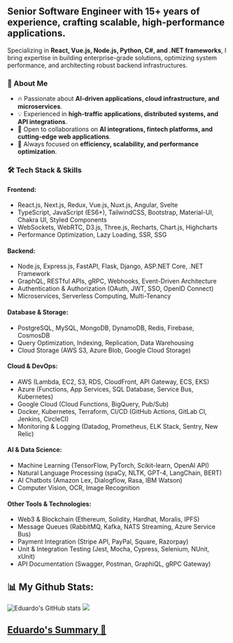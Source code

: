 
## Senior Software Engineer with 15+ years of experience, crafting scalable, high-performance applications.

Specializing in **React, Vue.js, Node.js, Python, C#, and .NET frameworks**, I bring expertise in building enterprise-grade solutions, optimizing system performance, and architecting robust backend infrastructures.

### 🚀 About Me
- 🔥 Passionate about **AI-driven applications, cloud infrastructure, and microservices**.
- 💡 Experienced in **high-traffic applications, distributed systems, and API integrations**.
- 🤝 Open to collaborations on **AI integrations, fintech platforms, and cutting-edge web applications**.
- 🎯 Always focused on **efficiency, scalability, and performance optimization**.

### 🛠️ Tech Stack & Skills
#### **Frontend:**
- React.js, Next.js, Redux, Vue.js, Nuxt.js, Angular, Svelte
- TypeScript, JavaScript (ES6+), TailwindCSS, Bootstrap, Material-UI, Chakra UI, Styled Components
- WebSockets, WebRTC, D3.js, Three.js, Recharts, Chart.js, Highcharts
- Performance Optimization, Lazy Loading, SSR, SSG

#### **Backend:**
- Node.js, Express.js, FastAPI, Flask, Django, ASP.NET Core, .NET Framework
- GraphQL, RESTful APIs, gRPC, Webhooks, Event-Driven Architecture
- Authentication & Authorization (OAuth, JWT, SSO, OpenID Connect)
- Microservices, Serverless Computing, Multi-Tenancy

#### **Database & Storage:**
- PostgreSQL, MySQL, MongoDB, DynamoDB, Redis, Firebase, CosmosDB
- Query Optimization, Indexing, Replication, Data Warehousing
- Cloud Storage (AWS S3, Azure Blob, Google Cloud Storage)

#### **Cloud & DevOps:**
- AWS (Lambda, EC2, S3, RDS, CloudFront, API Gateway, ECS, EKS)
- Azure (Functions, App Services, SQL Database, Service Bus, Kubernetes)
- Google Cloud (Cloud Functions, BigQuery, Pub/Sub)
- Docker, Kubernetes, Terraform, CI/CD (GitHub Actions, GitLab CI, Jenkins, CircleCI)
- Monitoring & Logging (Datadog, Prometheus, ELK Stack, Sentry, New Relic)

#### **AI & Data Science:**
- Machine Learning (TensorFlow, PyTorch, Scikit-learn, OpenAI API)
- Natural Language Processing (spaCy, NLTK, GPT-4, LangChain, BERT)
- AI Chatbots (Amazon Lex, Dialogflow, Rasa, IBM Watson)
- Computer Vision, OCR, Image Recognition

#### **Other Tools & Technologies:**
- Web3 & Blockchain (Ethereum, Solidity, Hardhat, Moralis, IPFS)
- Message Queues (RabbitMQ, Kafka, NATS Streaming, Azure Service Bus)
- Payment Integration (Stripe API, PayPal, Square, Razorpay)
- Unit & Integration Testing (Jest, Mocha, Cypress, Selenium, NUnit, xUnit)
- API Documentation (Swagger, Postman, GraphiQL, gRPC Gateway)


## 📊 My Github Stats:

  ![Eduardo's GitHub stats](https://github-readme-stats.vercel.app/api?username=eduardoxx1231&count_private=true&show_icons=true&include_all_commits=true&hide_title=false&hide_rank=false&theme=highcontrast)
  <img src="https://github-readme-stats.vercel.app/api/top-langs/?username=eduardoxx1231&layout=compact&langs_count=4&hide=HTML,%20CSS&theme=highcontrast"/>

## [Eduardo's Summary 🔗](https://github-profile-summary-cards.vercel.app/api/cards/profile-details?username=eduardoxx1231&show_icons=true&count_private=true&theme=highcontrast)


